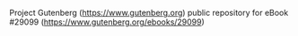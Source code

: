Project Gutenberg (https://www.gutenberg.org) public repository for eBook #29099 (https://www.gutenberg.org/ebooks/29099)
